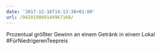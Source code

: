 ```yaml
---
date: '2017-12-16T14:13:38+01:00'
url: /942019889144967168/
---
```

Prozentual größter Gewinn an einem Getränk in einem Lokal #FürNiedrigerenTeepreis
